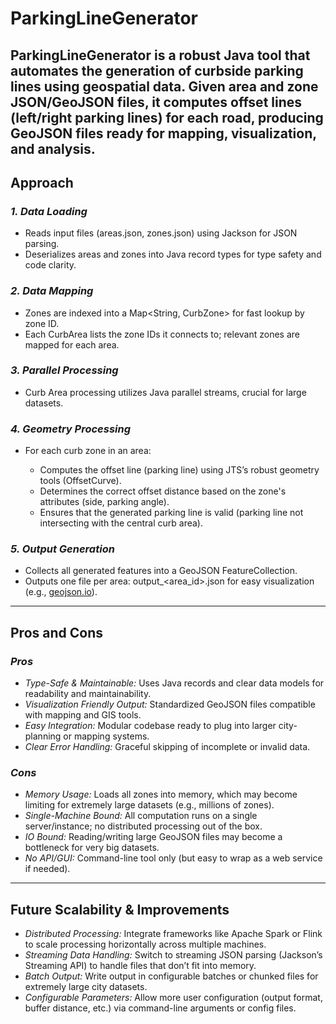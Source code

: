 # ParkingLineGenerator

ParkingLineGenerator is a robust Java tool that automates the generation of curbside parking lines using geospatial data. Given area and zone JSON/GeoJSON files, it computes offset lines (left/right parking lines) for each road, producing GeoJSON files ready for mapping, visualization, and analysis.
---

## Approach

### *1. Data Loading*

* Reads input files (areas.json, zones.json) using Jackson for JSON parsing.
* Deserializes areas and zones into Java record types for type safety and code clarity.

### *2. Data Mapping*

* Zones are indexed into a Map<String, CurbZone> for fast lookup by zone ID.
* Each CurbArea lists the zone IDs it connects to; relevant zones are mapped for each area.

### *3. Parallel Processing*

* Curb Area processing utilizes Java parallel streams, crucial for large datasets.

### *4. Geometry Processing*

* For each curb zone in an area:

  * Computes the offset line (parking line) using JTS’s robust geometry tools (OffsetCurve).
  * Determines the correct offset distance based on the zone's attributes (side, parking angle).
  * Ensures that the generated parking line is valid (parking line not intersecting with the central curb area).

### *5. Output Generation*

* Collects all generated features into a GeoJSON FeatureCollection.
* Outputs one file per area: output_<area_id>.json for easy visualization (e.g., [geojson.io](https://geojson.io/)).

---

## Pros and Cons

### *Pros*

* *Type-Safe & Maintainable:* Uses Java records and clear data models for readability and maintainability.
* *Visualization Friendly Output:* Standardized GeoJSON files compatible with mapping and GIS tools.
* *Easy Integration:* Modular codebase ready to plug into larger city-planning or mapping systems.
* *Clear Error Handling:* Graceful skipping of incomplete or invalid data.

### *Cons*

* *Memory Usage:* Loads all zones into memory, which may become limiting for extremely large datasets (e.g., millions of zones).
* *Single-Machine Bound:* All computation runs on a single server/instance; no distributed processing out of the box.
* *IO Bound:* Reading/writing large GeoJSON files may become a bottleneck for very big datasets.
* *No API/GUI:* Command-line tool only (but easy to wrap as a web service if needed).

---

## Future Scalability & Improvements

* *Distributed Processing:* Integrate frameworks like Apache Spark or Flink to scale processing horizontally across multiple machines.
* *Streaming Data Handling:* Switch to streaming JSON parsing (Jackson’s Streaming API) to handle files that don’t fit into memory.
* *Batch Output:* Write output in configurable batches or chunked files for extremely large city datasets.
* *Configurable Parameters:* Allow more user configuration (output format, buffer distance, etc.) via command-line arguments or config files.
